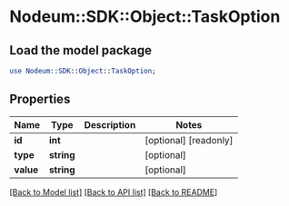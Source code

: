 # Nodeum::SDK::Object::TaskOption

## Load the model package
```perl
use Nodeum::SDK::Object::TaskOption;
```

## Properties
Name | Type | Description | Notes
------------ | ------------- | ------------- | -------------
**id** | **int** |  | [optional] [readonly] 
**type** | **string** |  | [optional] 
**value** | **string** |  | [optional] 

[[Back to Model list]](../README.md#documentation-for-models) [[Back to API list]](../README.md#documentation-for-api-endpoints) [[Back to README]](../README.md)



